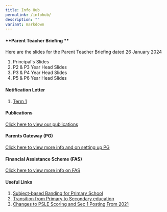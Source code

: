 ```yaml
---
title: Info Hub
permalink: /infohub/
description: ""
variant: markdown
---
```

#### **Parent Teacher Briefing **
Here are the slides for the Parent Teacher Briefing dated 26 January 2024
1. Principal's  Slides
2. P2 & P3 Year Head Slides
3. P3 & P4 Year Head Slides
4. P5 & P6 Year Head Slides


#### **Notification Letter**
1. [Term 1](/files/2024_Term_1_Notification_Letter.pdf)


#### **Publications**

[Click here to view our publications](https://www.greenridgepri.moe.edu.sg/publication/)


#### **Parents Gateway (PG)**

[Click here to view more info and on setting up PG](https://www.greenridgepri.moe.edu.sg/pg/)


#### **Financial Assistance Scheme (FAS)**

[Click here to view more info on FAS](https://greenridgepri.moe.edu.sg/fas/)


#### **Useful Links**

1. [Subject-based Banding for Primary School](https://www.moe.gov.sg/primary/curriculum/subject-based-banding)
2. [Transition from Primary to Secondary education](https://www.moe.gov.sg/secondary/transition-to-secondary)
3. [Changes to PSLE Scoring and Sec 1 Posting From 2021](https://www.moe.gov.sg/microsites/psle-fsbb/psle/main.html)